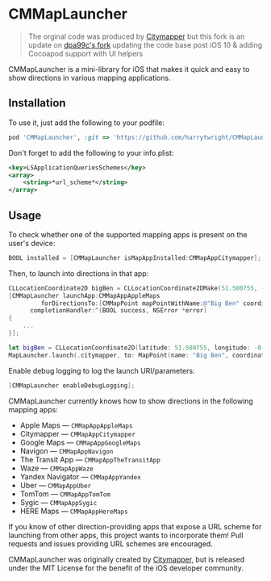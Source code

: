 # CMMapLauncher

> The orginal code was produced by [Citymapper](https://github.com/citymapper/CMMapLauncher) but this fork is an update on [dpa99c's fork](https://github.com/dpa99c/CMMapLauncher) updating the code base post iOS 10 & adding Cocoapod support with UI helpers

CMMapLauncher is a mini-library for iOS that makes it quick and easy to show directions in various mapping applications.  

## Installation

To use it, just add the following to your podfile:

```ruby
pod 'CMMapLauncher', :git => 'https://github.com/harrytwright/CMMapLauncher.git'
```

Don't forget to add the following to your info.plist:

```xml
<key>LSApplicationQueriesSchemes</key>
<array>
    <string>*url_scheme*</string>
</array>
```

## Usage

To check whether one of the supported mapping apps is present on the user's device:

```objectivec
BOOL installed = [CMMapLauncher isMapAppInstalled:CMMapAppCitymapper];
```

Then, to launch into directions in that app:

```objectivec
CLLocationCoordinate2D bigBen = CLLocationCoordinate2DMake(51.500755, -0.124626);
[CMMapLauncher launchApp:CMMapAppAppleMaps 
         forDirectionsTo:[CMMapPoint mapPointWithName:@"Big Ben" coordinate:bigBen] 
      completionHandler:^(BOOL success, NSError *error) 
{
    ...
}];
```

```swift
let bigBen = CLLocationCoordinate2D(latitude: 51.500755, longitude: -0.124626)
MapLauncher.launch(.citymapper, to: MapPoint(name: "Big Ben", coordinate: bigBen))
```

Enable debug logging to log the launch URI/parameters:

```objectivec
[CMMapLauncher enableDebugLogging];
```

CMMapLauncher currently knows how to show directions in the following mapping apps:

* Apple Maps &mdash; `CMMapAppAppleMaps`
* Citymapper &mdash; `CMMapAppCitymapper`
* Google Maps &mdash; `CMMapAppGoogleMaps`
* Navigon &mdash; `CMMapAppNavigon`
* The Transit App &mdash; `CMMapAppTheTransitApp`
* Waze &mdash; `CMMapAppWaze`
* Yandex Navigator &mdash; `CMMapAppYandex`
* Uber &mdash; `CMMapAppUber`
* TomTom &mdash; `CMMapAppTomTom`
* Sygic &mdash; `CMMapAppSygic`
* HERE Maps &mdash; `CMMapAppHereMaps`

If you know of other direction-providing apps that expose a URL scheme for launching from other apps, this project wants to incorporate them!  Pull requests and issues providing URL schemes are encouraged.

CMMapLauncher was originally created by [Citymapper](http://citymapper.com), but is released under the MIT License for the benefit of the iOS developer community.
